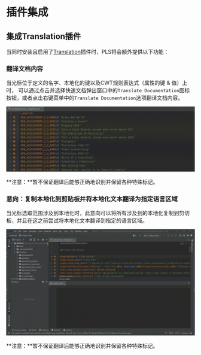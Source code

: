 # 插件集成

## 集成**Translation**插件

当同时安装且启用了[Translation](https://github.com/YiiGuxing/TranslationPlugin)插件时，PLS将会额外提供以下功能：

### 翻译文档内容

当光标位于定义的名字、本地化的键以及CWT规则表达式（属性的键 & 值）上时，
可以通过点击并选择快速文档弹出窗口中的`Translate Documentation`图标按钮，或者点击右键菜单中的`Translate Documentation`选项翻译文档内容。

![](../assets/images/plugin-integration/translate-documentation.gif)

**注意：**暂不保证翻译后能够正确地识别并保留各种特殊标记。

### 意向：复制本地化到剪贴板并将本地化文本翻译为指定语言区域

当光标选取范围涉及到本地化时，此意向可以将所有涉及到的本地化复制到剪切板，并且在这之前尝试将本地化文本翻译到指定的语言区域。

![](../assets/images/plugin-integration/intention_copy_loc_for_locale.gif)

**注意：**暂不保证翻译后能够正确地识别并保留各种特殊标记。